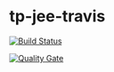 # tp-jee-travis
[![Build Status](https://travis-ci.com/GoroNo/tp-jee-travis.svg?branch=main)](https://travis-ci.com/GoroNo/tp-jee-travis)

[![Quality Gate](https://sonarcloud.io/api/project_badges/measure?project=project.key&metric=alert_status)](https://sonarcloud.io/dashboard/index/GoroNo_tp-jee-travis)
